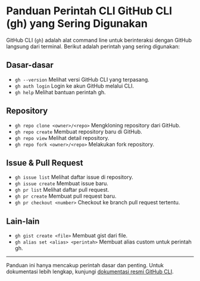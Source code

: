 # Panduan Perintah CLI GitHub CLI (gh) yang Sering Digunakan

GitHub CLI (`gh`) adalah alat command line untuk berinteraksi dengan GitHub langsung dari terminal. Berikut adalah perintah yang sering digunakan:

## Dasar-dasar

-   `gh --version`
    Melihat versi GitHub CLI yang terpasang.
-   `gh auth login`
    Login ke akun GitHub melalui CLI.
-   `gh help`
    Melihat bantuan perintah gh.

## Repository

-   `gh repo clone <owner>/<repo>`
    Mengkloning repository dari GitHub.
-   `gh repo create`
    Membuat repository baru di GitHub.
-   `gh repo view`
    Melihat detail repository.
-   `gh repo fork <owner>/<repo>`
    Melakukan fork repository.

## Issue & Pull Request

-   `gh issue list`
    Melihat daftar issue di repository.
-   `gh issue create`
    Membuat issue baru.
-   `gh pr list`
    Melihat daftar pull request.
-   `gh pr create`
    Membuat pull request baru.
-   `gh pr checkout <number>`
    Checkout ke branch pull request tertentu.

## Lain-lain

-   `gh gist create <file>`
    Membuat gist dari file.
-   `gh alias set <alias> <perintah>`
    Membuat alias custom untuk perintah gh.

---

Panduan ini hanya mencakup perintah dasar dan penting. Untuk dokumentasi lebih lengkap, kunjungi [dokumentasi resmi GitHub CLI](https://cli.github.com/manual/).
